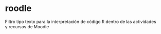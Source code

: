 # roodle
Filtro tipo texto para la interpretación de código R dentro de las actividades y recursos de Moodle
